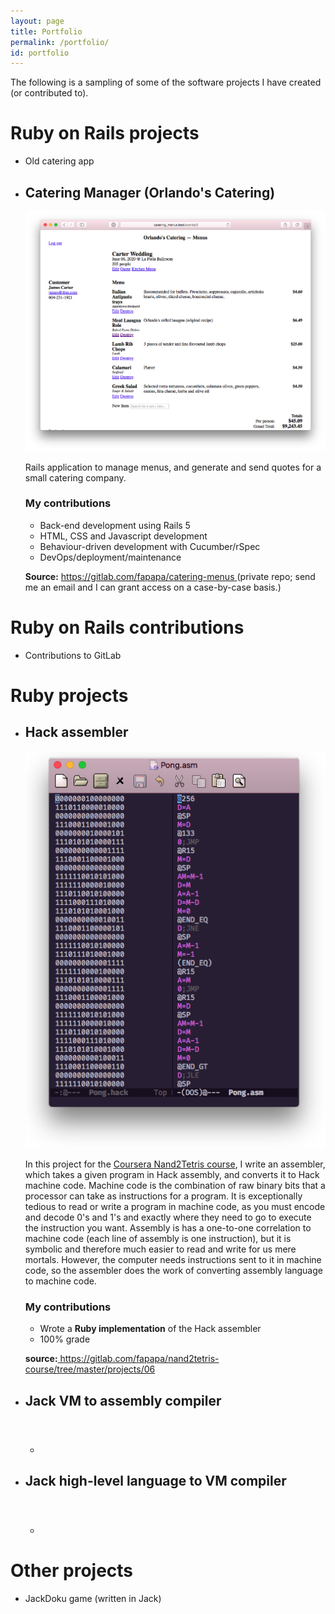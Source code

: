 ```yaml
---
layout: page
title: Portfolio
permalink: /portfolio/
id: portfolio
---
```

The following is a sampling of some of the software projects I have created (or
contributed to).

# Ruby on Rails projects
<ul>
<li>Old catering app</li>
<li>
<h2 class="project">Catering Manager (Orlando's Catering)</h2>
<img alt="Catering Manager app screenshot" src="/assets/catering_manager-screenshot.png"/>
<p class="description">
  Rails application to manage menus, and generate and send quotes for a small
  catering company.
</p>
<h3>My contributions</h3>
<ul>
	<li>Back-end development using Rails 5</li>
	<li>HTML, CSS and Javascript development</li>
	<li>Behaviour-driven development with Cucumber/rSpec</li>
	<li>DevOps/deployment/maintenance</li>
</ul>
<p class="source">
  <strong>Source:</strong> <a href="https://gitlab.com/fapapa/catering-menus">
  https://gitlab.com/fapapa/catering-menus </a> (private repo; send me an email
  and I can grant access on a case-by-case basis.)
</p>
</li>
</ul>

# Ruby on Rails contributions
* Contributions to GitLab

# Ruby projects
<ul>
<li>
<h2 class="project">Hack assembler</h2>
<img alt="Two files side-by-side; a hack file and the same file after being
converted to assembly" src="/assets/hack_assembler-screenshot.png"/>
<p class="description">

  In this project for the <a
  href="https://www.coursera.org/learn/build-a-computer" title="Build a Modern Computer from First Principles: From Nand to Tetris">
  Coursera Nand2Tetris course</a>, I write an assembler, which takes a given
  program in Hack assembly, and converts it to Hack machine code. Machine code
  is the combination of raw binary bits that a processor can take as
  instructions for a program. It is exceptionally tedious to read or write a
  program in machine code, as you must encode and decode 0's and 1's and exactly
  where they need to go to execute the instruction you want. Assembly is has a
  one-to-one correlation to machine code (each line of assembly is one
  instruction), but it is symbolic and therefore much easier to read and write
  for us mere mortals. However, the computer needs instructions sent to it in
  machine code, so the assembler does the work of converting assembly language
  to machine code.

</p>
<h3>My contributions</h3>
<ul>
<li>Wrote a <strong>Ruby implementation</strong> of the Hack assembler</li>
<li>100% grade</li>
</ul>

<p class="source"><strong>source:</strong><a
href="https://gitlab.com/fapapa/nand2tetris-course/tree/master/projects/06">
https://gitlab.com/fapapa/nand2tetris-course/tree/master/projects/06</a></p>

</li>
<li>
<h2 class="project">Jack VM to assembly compiler</h2>
<img alt="" src=""/>
<p class="description"></p>
<h3></h3>
<ul>
<li></li>
</ul>
<p class="source"></p>
</li>
<li>
<h2 class="project">Jack high-level language to VM compiler</h2>
<img alt="" src=""/>
<p class="description"></p>
<h3></h3>
<ul>
<li></li>
</ul>
<p class="source"></p>
</li>
</ul>

# Other projects
* JackDoku game (written in Jack)
